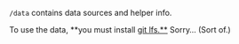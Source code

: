 `/data` contains data sources and helper info.

To use the data, **you must install [git lfs.**](https://git-lfs.github.com/) Sorry…  (Sort of.)
